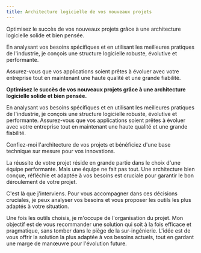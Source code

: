 ```yaml
---
title: Architecture logicielle de vos nouveaux projets
---
```

Optimisez le succès de vos nouveaux projets grâce à une architecture logicielle solide et bien pensée.

En analysant vos besoins spécifiques et en utilisant les meilleures pratiques de l'industrie, je conçois une structure logicielle robuste, évolutive et performante.

Assurez-vous que vos applications soient prêtes à évoluer avec votre entreprise tout en maintenant une haute qualité et une grande fiabilité.

**Optimisez le succès de vos nouveaux projets grâce à une architecture logicielle solide et bien pensée.**

En analysant vos besoins spécifiques et en utilisant les meilleures pratiques de l'industrie, je conçois une structure logicielle robuste, évolutive et performante. Assurez-vous que vos applications soient prêtes à évoluer avec votre entreprise tout en maintenant une haute qualité et une grande fiabilité.

Confiez-moi l'architecture de vos projets et bénéficiez d'une base technique sur mesure pour vos innovations.

La réussite de votre projet réside en grande partie dans le choix d'une équipe performante. Mais une équipe ne fait pas tout. Une architecture bien conçue, réfléchie et adaptée à vos besoins est cruciale pour garantir le bon déroulement de votre projet.

C'est là que j'interviens. Pour vous accompagner dans ces décisions cruciales, je peux analyser vos besoins et vous proposer les outils les plus adaptés à votre situation.

Une fois les outils choisis, je m'occupe de l'organisation du projet. Mon objectif est de vous recommander une solution qui soit à la fois efficace et pragmatique, sans tomber dans le piège de la sur-ingénierie. L'idée est de vous offrir la solution la plus adaptée à vos besoins actuels, tout en gardant une marge de manœuvre pour l'évolution future.